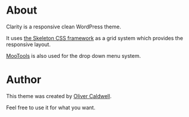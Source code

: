 # About

Clarity is a responsive clean WordPress theme.

It uses [the Skeleton CSS framework](http://www.getskeleton.com/) as a grid system which provides the responsive layout.

[MooTools](http://mootools.net/) is also used for the drop down menu system.

# Author

This theme was created by [Oliver Caldwell](http://olivercaldwell.co.uk/).

Feel free to use it for what you want.